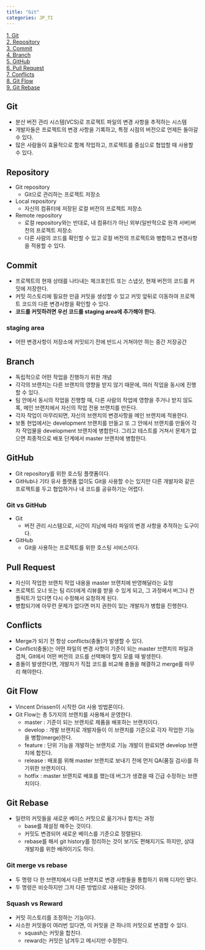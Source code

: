 ```yaml
---
title: "Git"
categories: JP_TI
---
```


[1. Git](#Git)  
[2. Repository](#Repository)  
[3. Commit](#Commit)  
[4. Branch](#Branch)  
[5. GitHub](#GitHub)  
[6. Pull Request](#Pull-Request)  
[7. Conflicts](#Conflicts)  
[8. Git Flow](#Git-Flow)  
[9. Git Rebase](#Git-Rebase)

## Git
+ 분산 버전 관리 시스템(VCS)로 프로젝트 파일의 변경 사항을 추적하는 시스템
+ 개발자들은 프로젝트의 변경 사항을 기록하고, 특정 시점의 버전으로 언제든 돌아갈 수 있다.
+ 많은 사람들이 효율적으로 함께 작업하고, 프로젝트를 중심으로 협업할 때 사용할 수 있다.

## Repository
+ Git repository
  + Git으로 관리하는 프로젝트 저장소
+ Local repository
  + 자신의 컴퓨터에 저장된 로컬 버전의 프로젝트 저장소
+ Remote repository
  + 로컬 repository와는 반대로, 내 컴퓨터가 아닌 외부(일반적으로 원격 서버)버전의 프로젝트 저장소
  + 다른 사람의 코드를 확인할 수 있고 로컬 버전의 프로젝트와 병합하고 변경사항을 적용할 수 있다.

## Commit
+ 프로젝트의 현재 상태를 나타내는 체크포인트 또는 스냅샷, 현재 버전의 코드를 커밋에 저장한다.
+ 커밋 히스토리에 필요한 만큼 커밋을 생성할 수 있고 커밋 앞뒤로 이동하여 프로젝트 코드의 다른 변경사항을 확인할 수 있다.
+ **코드를 커밋하려면 우선 코드를 staging area에 추가해야 한다.**

### staging area
+ 어떤 변경사항이 저장소에 커밋되기 전에 반드시 거쳐야만 하는 중간 저장공간

## Branch
+ 독립적으로 어떤 작업을 진행하기 위한 개념
+ 각각의 브랜치는 다른 브랜치의 영향을 받지 않기 때문에, 여러 작업을 동시에 진행할 수 있다.
+ 팀 안에서 동시의 작업을 진행할 때, 다른 사람의 작업에 영향을 주거나 받지 않도록, 메인 브랜치에서 자신의 작업 전용 브랜치를 만든다.
+ 각자 작업이 마무리되면, 자신의 브랜치의 변경사항을 메인 브랜치에 적용한다.
+ 보통 현업에서는 development 브랜치를 만들고 또 그 안에서 브랜치를 만들어 각자 작업물을 development 브랜치에 병합한다. 그리고 테스트를 거쳐서 문제가 없으면 최종적으로 배포 단계에서 master 브랜치에 병합한다.

## GitHub
+ Git repository를 위한 호스팅 플랫폼이다.
+ GitHub나 기타 유사 플랫폼 없이도 Git을 사용할 수는 있지만 다른 개발자와 같은 프로젝트를 두고 협업하거나 내 코드를 공유하기는 어렵다.

### Git vs GitHub
+ Git
  + 버전 관리 시스템으로, 시간이 지남에 따라 파일의 변경 사항을 추적하는 도구이다.
+ GitHub
  + Git을 사용하는 프로젝트를 위한 호스팅 서비스이다.

## Pull Request
+ 자신이 작업한 브랜치 작업 내용을 master 브랜치에 반영해달라는 요청
+ 프로젝트 오너 또는 팀 리더에게 리뷰를 받을 수 있게 되고, 그 과정에서 버그나 컨플릭트가 있다면 다시 수정해서 요청하게 된다.
+ 병합되기에 아무런 문제가 없다면 머지 권한이 있는 개발자가 병합을 진행한다.

## Conflicts
+ Merge가 되기 전 항상 conflicts(충돌)가 발생할 수 있다.
+ Conflict(충돌)는 어떤 파일의 변경 사항이 기준이 되는 master 브랜치의 파일과 겹쳐, Git에서 어떤 버전의 코드를 선택해야 할지 모를 때 발생한다.
+ 충돌이 발생한다면, 개발자가 직접 코드를 비교해 충돌을 해결하고 merge를 마무리 해야한다.

## Git Flow
+ Vincent Drissen이 시작한 Git 사용 방법론이다.
+ Git Flow는 총 5가지의 브랜치를 사용해서 운영한다.
  + master : 기준이 되는 브랜치로 제품을 배포하는 브랜치이다.
  + develop : 개발 브랜치로 개발자들이 이 브랜치를 기준으로 각자 작업한 기능을 병합(merge)한다.
  + feature : 단위 기능을 개발하는 브랜치로 기능 개발이 완료되면 develop 브랜치에 합친다.
  + release : 배포를 위해 master 브랜치로 보내기 전에 먼저 QA(품질 검사)를 하기위한 브랜치이다.
  + hotfix : master 브랜치로 배포를 했는데 버그가 생겼을 때 긴급 수정하는 브랜치이다.

## Git Rebase
+ 일련의 커밋들을 새로운 베이스 커밋으로 옮기거나 합치는 과정
  + base를 재설정 해주는 것이다.
  + 커밋도 변경되어 새로운 베이스를 기준으로 정렬된다.
  + rebase를 해서 git history를 정리하는 것이 보기도 편해지기도 하지만, 상대 개발자를 위한 배려이기도 하다.

### Git merge vs rebase
+ 두 명령 다 한 브랜치에서 다른 브랜치로 변경 사항들을 통합하기 위해 디자인 됐다.
+ 두 명령은 비슷하지만 그저 다른 방법으로 사용되는 것이다.

### Squash vs Reward
+ 커밋 히스토리를 조정하는 기능이다.
+ 사소한 커밋들이 여러번 있다면, 이 커밋을 큰 하나의 커밋으로 변경할 수 있다.
  + squash는 커밋을 합친다.
  + reward는 커밋은 남겨두고 메시지만 수정한다.
